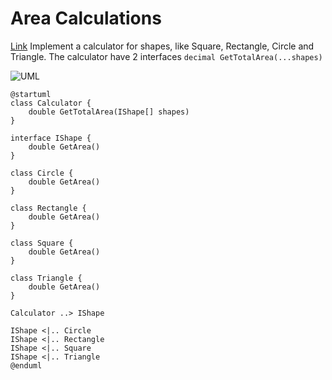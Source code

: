 Area Calculations
===
[Link](https://www.codewars.com/kata/5702e2f380b8c86df3000003)
Implement a calculator for shapes, like Square, Rectangle, Circle and Triangle.
The calculator have 2 interfaces ```decimal GetTotalArea(...shapes)```

![UML](http://www.plantuml.com/plantuml/png/ZP0n3i8m34Ltdo8ZB3a1GaKCY9LsGmmcDL39RS5n9k3kG34I5KF84kddENa_HLGKJIr3O8pHBP53OjHUt1NSSzLzsZEv5MdLA_9222VhyeHdskvSVErn2dU0fbEI0mPoxzEVyM5oGEsbHWBdiGq5nUxu1rbU4aeUgwJ9tVVr2TxFhH205PlTl3VxKMIcuzIiHj77000AwkhKyWC0)
```plantuml
@startuml
class Calculator {
    double GetTotalArea(IShape[] shapes)
}

interface IShape {
    double GetArea()
}

class Circle {
    double GetArea()
}

class Rectangle {
    double GetArea()
}

class Square {
    double GetArea()
}

class Triangle {
    double GetArea()
}

Calculator ..> IShape

IShape <|.. Circle
IShape <|.. Rectangle
IShape <|.. Square
IShape <|.. Triangle
@enduml
```